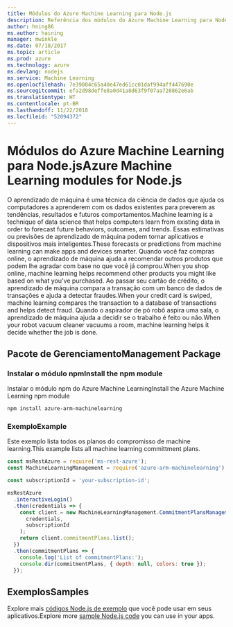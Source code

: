 ```yaml
---
title: Módulos do Azure Machine Learning para Node.js
description: Referência dos módulos do Azure Machine Learning para Node.js
author: hning86
ms.author: haining
manager: mwinkle
ms.date: 07/18/2017
ms.topic: article
ms.prod: azure
ms.technology: azure
ms.devlang: nodejs
ms.service: Machine Learning
ms.openlocfilehash: 7e39084c65a40e47ed61cc01daf994aff447690e
ms.sourcegitcommit: efa2d98deffe8a0d41a8d63f9f07aa720862e6ab
ms.translationtype: HT
ms.contentlocale: pt-BR
ms.lasthandoff: 11/22/2018
ms.locfileid: "52094372"
---
```

# <a name="azure-machine-learning-modules-for-nodejs"></a><span data-ttu-id="ac16b-103">Módulos do Azure Machine Learning para Node.js</span><span class="sxs-lookup"><span data-stu-id="ac16b-103">Azure Machine Learning modules for Node.js</span></span>

<span data-ttu-id="ac16b-104">O aprendizado de máquina é uma técnica da ciência de dados que ajuda os computadores a aprenderem com os dados existentes para preverem as tendências, resultados e futuros comportamentos.</span><span class="sxs-lookup"><span data-stu-id="ac16b-104">Machine learning is a technique of data science that helps computers learn from existing data in order to forecast future behaviors, outcomes, and trends.</span></span> <span data-ttu-id="ac16b-105">Essas estimativas ou previsões de aprendizado de máquina podem tornar aplicativos e dispositivos mais inteligentes.</span><span class="sxs-lookup"><span data-stu-id="ac16b-105">These forecasts or predictions from machine learning can make apps and devices smarter.</span></span> <span data-ttu-id="ac16b-106">Quando você faz compras online, o aprendizado de máquina ajuda a recomendar outros produtos que podem lhe agradar com base no que você já comprou.</span><span class="sxs-lookup"><span data-stu-id="ac16b-106">When you shop online, machine learning helps recommend other products you might like based on what you've purchased.</span></span> <span data-ttu-id="ac16b-107">Ao passar seu cartão de crédito, o aprendizado de máquina compara a transação com um banco de dados de transações e ajuda a detectar fraudes.</span><span class="sxs-lookup"><span data-stu-id="ac16b-107">When your credit card is swiped, machine learning compares the transaction to a database of transactions and helps detect fraud.</span></span> <span data-ttu-id="ac16b-108">Quando o aspirador de pó robô aspira uma sala, o aprendizado de máquina ajuda a decidir se o trabalho é feito ou não.</span><span class="sxs-lookup"><span data-stu-id="ac16b-108">When your robot vacuum cleaner vacuums a room, machine learning helps it decide whether the job is done.</span></span>

## <a name="management-package"></a><span data-ttu-id="ac16b-109">Pacote de Gerenciamento</span><span class="sxs-lookup"><span data-stu-id="ac16b-109">Management Package</span></span>


### <a name="install-the-npm-module"></a><span data-ttu-id="ac16b-110">Instalar o módulo npm</span><span class="sxs-lookup"><span data-stu-id="ac16b-110">Install the npm module</span></span>

<span data-ttu-id="ac16b-111">Instalar o módulo npm do Azure Machine Learning</span><span class="sxs-lookup"><span data-stu-id="ac16b-111">Install the Azure Machine Learning npm module</span></span>

```bash
npm install azure-arm-machinelearning
```

### <a name="example"></a><span data-ttu-id="ac16b-112">Exemplo</span><span class="sxs-lookup"><span data-stu-id="ac16b-112">Example</span></span>

<span data-ttu-id="ac16b-113">Este exemplo lista todos os planos do compromisso de machine learning.</span><span class="sxs-lookup"><span data-stu-id="ac16b-113">This example lists all machine learning committment plans.</span></span>

```javascript
const msRestAzure = require('ms-rest-azure');
const MachineLearningManagement = require('azure-arm-machinelearning');

const subscriptionId = 'your-subscription-id';

msRestAzure
  .interactiveLogin()
  .then(credentials => {
    const client = new MachineLearningManagement.CommitmentPlansManagementClient(
      credentials,
      subscriptionId
    );
    return client.commitmentPlans.list();
  })
  .then(commitmentPlans => {
    console.log('List of commitmentPlans:');
    console.dir(commitmentPlans, { depth: null, colors: true });
  });
```

## <a name="samples"></a><span data-ttu-id="ac16b-114">Exemplos</span><span class="sxs-lookup"><span data-stu-id="ac16b-114">Samples</span></span>

<span data-ttu-id="ac16b-115">Explore mais [códigos Node.js de exemplo](https://azure.microsoft.com/resources/samples/?platform=nodejs) que você pode usar em seus aplicativos.</span><span class="sxs-lookup"><span data-stu-id="ac16b-115">Explore more [sample Node.js code](https://azure.microsoft.com/resources/samples/?platform=nodejs) you can use in your apps.</span></span>
